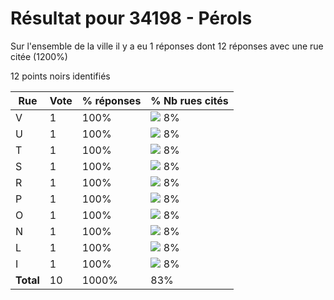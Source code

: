 # Résultat pour 34198 - Pérols

Sur l'ensemble de la ville il y a eu 1 réponses dont 12 réponses avec une rue citée (1200%)

12 points noirs identifiés

| Rue | Vote | % réponses | % Nb rues cités|
|-----|------|------------|----------------|
| V | 1 | 100% | <img src="../../img/bar_8.gif" />&nbsp;8%|
| U | 1 | 100% | <img src="../../img/bar_8.gif" />&nbsp;8%|
| T | 1 | 100% | <img src="../../img/bar_8.gif" />&nbsp;8%|
| S | 1 | 100% | <img src="../../img/bar_8.gif" />&nbsp;8%|
| R | 1 | 100% | <img src="../../img/bar_8.gif" />&nbsp;8%|
| P | 1 | 100% | <img src="../../img/bar_8.gif" />&nbsp;8%|
| O | 1 | 100% | <img src="../../img/bar_8.gif" />&nbsp;8%|
| N | 1 | 100% | <img src="../../img/bar_8.gif" />&nbsp;8%|
| L | 1 | 100% | <img src="../../img/bar_8.gif" />&nbsp;8%|
| I | 1 | 100% | <img src="../../img/bar_8.gif" />&nbsp;8%|
| **Total** | 10 | 1000% | 83%|
